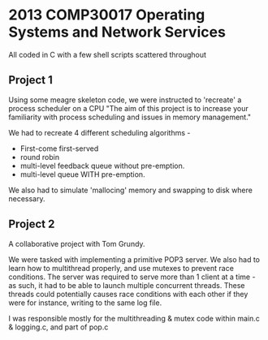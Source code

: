 2013 COMP30017 Operating Systems and Network Services
======
All coded in C with a few shell scripts scattered throughout


Project 1
----
Using some meagre skeleton code, we were instructed to 'recreate' a process scheduler on a CPU
"The aim of this project is to increase your familiarity with process scheduling and issues in memory
management."

We had to recreate 4 different scheduling algorithms - 
* First-come first-served
* round robin
* multi-level feedback queue without pre-emption.
* multi-level queue WITH pre-emption.

We also had to simulate 'mallocing' memory and swapping to disk where necessary.

Project 2
----
A collaborative project with Tom Grundy.

We were tasked with implementing a primitive POP3 server. We also had to learn how to multithread properly, and use mutexes to prevent race conditions.
The server was required to serve more than 1 client at a time - as such, it had to be able to launch multiple concurrent threads.
These threads could potentially causes race conditions with each other if they were for instance, writing to the same log file.

I was responsible mostly for the multithreading & mutex code within main.c & logging.c, and part of pop.c
